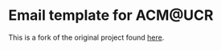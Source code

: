# Email template for ACM@UCR

This is a fork of the original project found [here](https://github.com/leemunroe/html-email-template.git).
